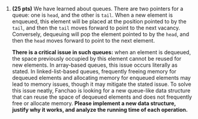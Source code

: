 1. **(25 pts)** We have learned about queues. There are two pointers for a queue: one is `head`, and the other is `tail`. When a new element is enqueued, this element will be placed at the position pointed to by the `tail`, and then the `tail` moves forward to point to the next vacancy. Conversely, dequeuing will pop the element pointed to by the `head`, and then the `head` moves forward to point to the next element.

   **There is a critical issue in such queues:** when an element is dequeued, the space previously occupied by this element cannot be reused for new elements. In array-based queues, this issue occurs literally as stated. In linked-list-based queues, frequently freeing memory for dequeued elements and allocating memory for enqueued elements may lead to memory issues, though it may mitigate the stated issue. To solve this issue neatly, Fanchao is looking for a new queue-like data structure that can reuse the space of dequeued elements and does not frequently free or allocate memory. **Please implement a new data structure, justify why it works, and analyze the running time of each operation.**
